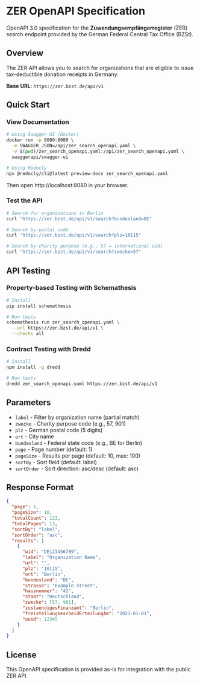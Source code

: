 # ZER OpenAPI Specification

OpenAPI 3.0 specification for the **Zuwendungsempfängerregister** (ZER) search endpoint provided by the German Federal Central Tax Office (BZSt).

## Overview

The ZER API allows you to search for organizations that are eligible to issue tax-deductible donation receipts in Germany.

**Base URL**: `https://zer.bzst.de/api/v1`

## Quick Start

### View Documentation

```bash
# Using Swagger UI (Docker)
docker run -p 8080:8080 \
  -e SWAGGER_JSON=/api/zer_search_openapi.yaml \
  -v $(pwd)/zer_search_openapi.yaml:/api/zer_search_openapi.yaml \
  swaggerapi/swagger-ui

# Using Redocly
npx @redocly/cli@latest preview-docs zer_search_openapi.yaml
```

Then open http://localhost:8080 in your browser.

### Test the API

```bash
# Search for organizations in Berlin
curl "https://zer.bzst.de/api/v1/search?bundesland=BE"

# Search by postal code
curl "https://zer.bzst.de/api/v1/search?plz=10115"

# Search by charity purpose (e.g., 57 = international aid)
curl "https://zer.bzst.de/api/v1/search?zwecke=57"
```

## API Testing

### Property-based Testing with Schemathesis

```bash
# Install
pip install schemathesis

# Run tests
schemathesis run zer_search_openapi.yaml \
  --url https://zer.bzst.de/api/v1 \
  --checks all
```

### Contract Testing with Dredd

```bash
# Install
npm install -g dredd

# Run tests
dredd zer_search_openapi.yaml https://zer.bzst.de/api/v1
```

## Parameters

- `label` - Filter by organization name (partial match)
- `zwecke` - Charity purpose code (e.g., 57, 901)
- `plz` - German postal code (5 digits)
- `ort` - City name
- `bundesland` - Federal state code (e.g., BE for Berlin)
- `page` - Page number (default: 1)
- `pageSize` - Results per page (default: 10, max: 100)
- `sortBy` - Sort field (default: label)
- `sortOrder` - Sort direction: asc/desc (default: asc)

## Response Format

```json
{
  "page": 1,
  "pageSize": 10,
  "totalCount": 123,
  "totalPages": 13,
  "sortBy": "label",
  "sortOrder": "asc",
  "results": [
    {
      "wid": "DE123456789",
      "label": "Organization Name",
      "url": "",
      "plz": "10115",
      "ort": "Berlin",
      "bundesland": "BE",
      "strasse": "Example Street",
      "hausnummer": "42",
      "staat": "Deutschland",
      "zwecke": [57, 901],
      "zustaendigesFinanzamt": "Berlin",
      "freistellungbescheidErteilungAm": "2023-01-01",
      "uuid": 12345
    }
  ]
}
```

## License

This OpenAPI specification is provided as-is for integration with the public ZER API.